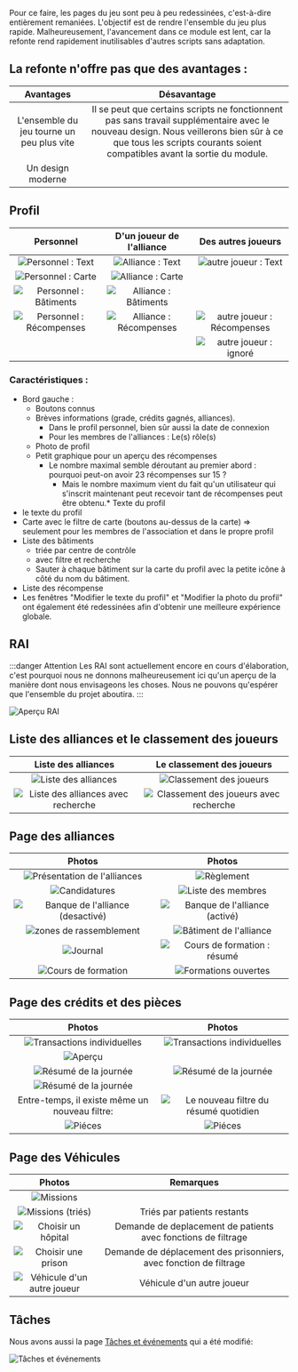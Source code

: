 Pour ce faire, les pages du jeu sont peu à peu redessinées, c'est-à-dire entièrement remaniées. 
L'objectif est de rendre l'ensemble du jeu plus rapide. 
Malheureusement, l'avancement dans ce module est lent, car la refonte rend rapidement inutilisables d'autres scripts sans adaptation.

## La refonte n'offre pas que des avantages :

|                 Avantages                 |                                                Désavantage                                                |
| :---------------------------------------: |:------------------------------------------------------------------------------------------------------------------------------------------------------------------------------------------------------------------:|
| L'ensemble du jeu tourne un peu plus vite |  Il se peut que certains scripts ne fonctionnent pas sans travail supplémentaire avec le nouveau design. Nous veillerons bien sûr à ce que tous les scripts courants soient compatibles avant la sortie du module. |
|             Un design moderne             |                                                                                                                                                                                                                    |

## Profil 

|                       Personnel                        |                    D'un joueur de l'alliance                     |                    Des autres joueurs                     |
|:------------------------------------------------------:|:----------------------------------------------------------------:|:---------------------------------------------------------:|
| ![Personnel : Text](profiles/self/text.png)            | ![Alliance : Text](profiles/alliance_members/text.png)           | ![autre joueur : Text](profiles/others/text.png)          |
| ![Personnel : Carte](profiles/self/map.png)            | ![Alliance : Carte](profiles/alliance_members/map.png)           |                                                           |
| ![Personnel : Bâtiments](profiles/self/buildings.png)  | ![Alliance : Bâtiments](profiles/alliance_members/buildings.png) |                                                           |
| ![Personnel : Récompenses](profiles/self/awards.png)   | ![Alliance : Récompenses](profiles/alliance_members/awards.png)  | ![autre joueur : Récompenses](profiles/others/awards.png) |
|                                                        |                                                                  | ![autre joueur : ignoré](profiles/others/ignore.png)      |

### Caractéristiques :

* Bord gauche :
	* Boutons connus
	* Brèves informations (grade, crédits gagnés, alliances).
		* Dans le profil personnel, bien sûr aussi la date de connexion
		* Pour les membres de l'alliances : Le(s) rôle(s)
	* Photo de profil
	* Petit graphique pour un aperçu des récompenses
		* Le nombre maximal semble déroutant au premier abord : pourquoi peut-on avoir 23 récompenses sur 15 ? 
		  * Mais le nombre maximum vient du fait qu'un utilisateur qui s'inscrit maintenant peut recevoir tant de récompenses peut être obtenu.* Texte du profil
* le texte du profil
* Carte avec le filtre de carte (boutons au-dessus de la carte) => seulement pour les membres de l'association et dans le propre profil
* Liste des bâtiments
	* triée par centre de contrôle
	* avec filtre et recherche
	* Sauter à chaque bâtiment sur la carte du profil avec la petite icône à côté du nom du bâtiment.
* Liste des récompense
* Les fenêtres "Modifier le texte du profil" et "Modifier la photo du profil" ont également été redessinées afin d'obtenir une meilleure expérience globale.

## RAI

:::danger Attention
Les RAI sont actuellement encore en cours d'élaboration, c'est pourquoi nous ne donnons malheureusement ici qu'un aperçu de la manière dont nous envisageons les choses.
Nous ne pouvons qu'espérer que l'ensemble du projet aboutira.
:::

![Aperçu RAI](aao/overview.png)

## Liste des alliances et le classement des joueurs

|                       Liste des alliances                       |                   Le classement des joueurs                  |
|:---------------------------------------------------------------:|:------------------------------------------------------------:|
| ![Liste des alliances](alliance_list/list.png)                  | ![Classement des joueurs](toplist/list.png)                  | 
| ![Liste des alliances avec recherche](alliance_list/search.png) | ![Classement des joueurs avec recherche](toplist/search.png) | 
	
## Page des alliances

|                               Photos                              |                              Photos                               |
|:-----------------------------------------------------------------:|:-----------------------------------------------------------------:|
| ![Présentation de l'alliances](alliances/intro.png)               | ![Règlement](alliances/rules.png)                                 | 
| ![Candidatures](alliances/applications.png)                       | ![Liste des membres](alliances/members.png)                       | 
| ![Banque de l'alliance (desactivé)](alliances/funds_disabled.png) | ![Banque de l'alliance (activé)](alliances/funds_enabled.png)     | 
| ![zones de rassemblement](alliances/staging_areas.png)            | ![Bâtiment de l'alliance](alliances/buildings.png)                |
| ![Journal](alliances/protocol.png)                                | ![Cours de formation : résumé](alliances/schoolings/overview.png) | 
| ![Cours de formation](alliances/schoolings/own.png)               | ![Formations ouvertes](alliances/schoolings/alliance.png)         | 

## Page des crédits et des pièces

|                               Photos                                |                                 Photos                                 |
|:-------------------------------------------------------------------:|:----------------------------------------------------------------------:|
| ![Transactions individuelles](credits/credits_list.png)             | ![Transactions individuelles](credits/credits_list_multiple_pages.png) | 
| ![Aperçu](credits/credits_summary.png)                              |                                                                        | 
| ![Résumé de la journée](credits/credits_daily.png)                  | ![Résumé de la journée](credits/credits_daily_filter.png)              | 
| ![Résumé de la journée](credits/credits_daily_filter_yesterday.png) |                                                                        | 
| Entre-temps, il existe même un nouveau filtre:                      | ![Le nouveau filtre du résumé quotidien](credits/daily_new_filter.png) |
| ![Piéces](credits/coins.png)                                        | ![Piéces](credits/coins_multiple_pages.png)                            |

## Page des Véhicules

|                           Photos                           |                              Remarques                              |
|:----------------------------------------------------------:|:-------------------------------------------------------------------:|
| ![Missions](vehicles/missions.png)                         |                                                                     |
| ![Missions (triés)](vehicles/missions_sorted.png)          | Triés par patients restants                                         |
| ![Choisir un hôpital](vehicles/choose_hospital.png)        | Demande de deplacement de patients avec fonctions de filtrage       |
| ![Choisir une prison](vehicles/choose_prison.png)          | Demande de déplacement des prisonniers, avec fonction de filtrage   |
| ![Véhicule d'un autre joueur](vehicles/other_player.png)   | Véhicule d'un autre joueur                                          |

## Tâches

Nous avons aussi la page [Tâches et événements](https://www.operateur112.fr/tasks/index) qui a été modifié:

![Tâches et événements](tasks.png)
